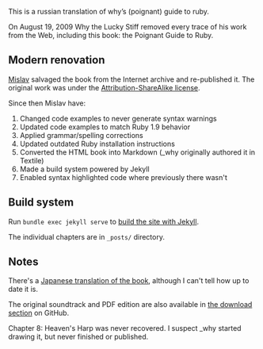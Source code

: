 This is a russian translation of why’s (poignant) guide to ruby.

On August 19, 2009 Why the Lucky Stiff removed every trace of his work from the
Web, including this book: the Poignant Guide to Ruby.

## Modern renovation

[Mislav][ms] salvaged the book from the Internet archive and re-published it. The
original work was under the [Attribution-ShareAlike license][cc].

Since then Mislav have:

1. Changed code examples to never generate syntax warnings
2. Updated code examples to match Ruby 1.9 behavior
3. Applied grammar/spelling corrections
4. Updated outdated Ruby installation instructions
5. Converted the HTML book into Markdown (\_why originally authored it in Textile)
6. Made a build system powered by Jekyll
7. Enabled syntax highlighted code where previously there wasn't

## Build system

Run `bundle exec jekyll serve` to [build the site with Jekyll][jk].

The individual chapters are in `_posts/` directory.

## Notes

There's a [Japanese translation of the book][jp], although I can't tell how up
to date it is.

The original soundtrack and PDF edition are also available in
[the download section][dl] on GitHub.

Chapter 8: Heaven's Harp was never recovered. I suspect \_why started drawing it,
but never finished or published.

  [cc]: http://creativecommons.org/licenses/by-sa/2.5/
  [jp]: http://www.aoky.net/articles/why_poignant_guide_to_ruby/
  [dl]: http://github.com/mislav/poignant-guide/downloads
  [jk]: https://help.github.com/articles/using-jekyll-with-pages
  [ms]: https://github.com/mislav
